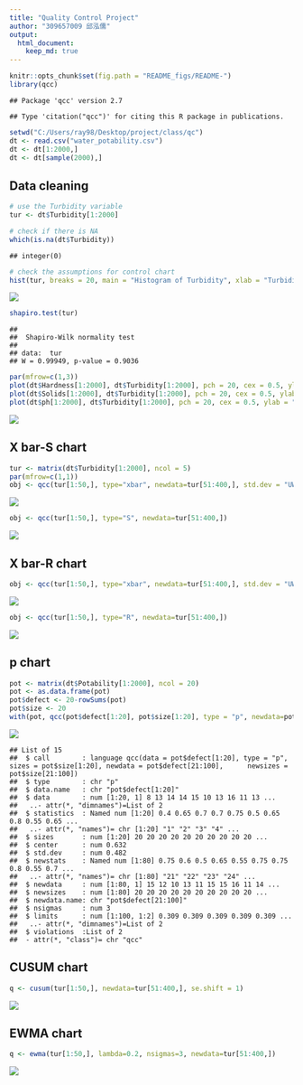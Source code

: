 ```yaml
---
title: "Quality Control Project"
author: "309657009 邱泓儒"
output: 
  html_document:
    keep_md: true
---
```



```r
knitr::opts_chunk$set(fig.path = "README_figs/README-")
library(qcc)
```

```
## Package 'qcc' version 2.7
```

```
## Type 'citation("qcc")' for citing this R package in publications.
```

```r
setwd("C:/Users/ray98/Desktop/project/class/qc")
dt <- read.csv("water_potability.csv")
dt <- dt[1:2000,]
dt <- dt[sample(2000),]
```

## Data cleaning

```r
# use the Turbidity variable
tur <- dt$Turbidity[1:2000]

# check if there is NA
which(is.na(dt$Turbidity))
```

```
## integer(0)
```

```r
# check the assumptions for control chart
hist(tur, breaks = 20, main = "Histogram of Turbidity", xlab = "Turbidity")
```

![](README_figs/README-unnamed-chunk-2-1.png)<!-- -->

```r
shapiro.test(tur)
```

```
## 
## 	Shapiro-Wilk normality test
## 
## data:  tur
## W = 0.99949, p-value = 0.9036
```

```r
par(mfrow=c(1,3))
plot(dt$Hardness[1:2000], dt$Turbidity[1:2000], pch = 20, cex = 0.5, ylab = "Turbidity", xlab = "Hardness")
plot(dt$Solids[1:2000], dt$Turbidity[1:2000], pch = 20, cex = 0.5, ylab = "Turbidity", xlab = "Solids")
plot(dt$ph[1:2000], dt$Turbidity[1:2000], pch = 20, cex = 0.5, ylab = "Turbidity", xlab = "ph")
```

![](README_figs/README-unnamed-chunk-2-2.png)<!-- -->

## X bar-S chart

```r
tur <- matrix(dt$Turbidity[1:2000], ncol = 5)
par(mfrow=c(1,1))
obj <- qcc(tur[1:50,], type="xbar", newdata=tur[51:400,], std.dev = "UWAVE-SD")
```

![](README_figs/README-unnamed-chunk-3-1.png)<!-- -->

```r
obj <- qcc(tur[1:50,], type="S", newdata=tur[51:400,])
```

![](README_figs/README-unnamed-chunk-3-2.png)<!-- -->

## X bar-R chart

```r
obj <- qcc(tur[1:50,], type="xbar", newdata=tur[51:400,], std.dev = "UWAVE-R")
```

![](README_figs/README-unnamed-chunk-4-1.png)<!-- -->

```r
obj <- qcc(tur[1:50,], type="R", newdata=tur[51:400,])
```

![](README_figs/README-unnamed-chunk-4-2.png)<!-- -->


## p chart

```r
pot <- matrix(dt$Potability[1:2000], ncol = 20)
pot <- as.data.frame(pot)
pot$defect <- 20-rowSums(pot)
pot$size <- 20
with(pot, qcc(pot$defect[1:20], pot$size[1:20], type = "p", newdata=pot$defect[21:100], newsizes=pot$size[21:100]))
```

![](README_figs/README-unnamed-chunk-5-1.png)<!-- -->

```
## List of 15
##  $ call        : language qcc(data = pot$defect[1:20], type = "p", sizes = pot$size[1:20], newdata = pot$defect[21:100],      newsizes = pot$size[21:100])
##  $ type        : chr "p"
##  $ data.name   : chr "pot$defect[1:20]"
##  $ data        : num [1:20, 1] 8 13 14 14 15 10 13 16 11 13 ...
##   ..- attr(*, "dimnames")=List of 2
##  $ statistics  : Named num [1:20] 0.4 0.65 0.7 0.7 0.75 0.5 0.65 0.8 0.55 0.65 ...
##   ..- attr(*, "names")= chr [1:20] "1" "2" "3" "4" ...
##  $ sizes       : num [1:20] 20 20 20 20 20 20 20 20 20 20 ...
##  $ center      : num 0.632
##  $ std.dev     : num 0.482
##  $ newstats    : Named num [1:80] 0.75 0.6 0.5 0.65 0.55 0.75 0.75 0.8 0.55 0.7 ...
##   ..- attr(*, "names")= chr [1:80] "21" "22" "23" "24" ...
##  $ newdata     : num [1:80, 1] 15 12 10 13 11 15 15 16 11 14 ...
##  $ newsizes    : num [1:80] 20 20 20 20 20 20 20 20 20 20 ...
##  $ newdata.name: chr "pot$defect[21:100]"
##  $ nsigmas     : num 3
##  $ limits      : num [1:100, 1:2] 0.309 0.309 0.309 0.309 0.309 ...
##   ..- attr(*, "dimnames")=List of 2
##  $ violations  :List of 2
##  - attr(*, "class")= chr "qcc"
```

## CUSUM chart

```r
q <- cusum(tur[1:50,], newdata=tur[51:400,], se.shift = 1)
```

![](README_figs/README-unnamed-chunk-6-1.png)<!-- -->

## EWMA chart

```r
q <- ewma(tur[1:50,], lambda=0.2, nsigmas=3, newdata=tur[51:400,]) 
```

![](README_figs/README-unnamed-chunk-7-1.png)<!-- -->

